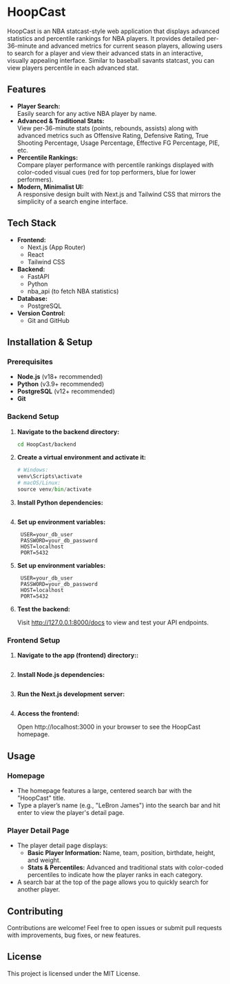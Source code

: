 # HoopCast

HoopCast is an NBA statcast-style web application that displays advanced statistics and percentile rankings for NBA players. It provides detailed per-36-minute and advanced metrics for current season players, allowing users to search for a player and view their advanced stats in an interactive, visually appealing interface. Similar to baseball savants statcast, you can view players percentile in each advanced stat.

## Features

- **Player Search:**  
  Easily search for any active NBA player by name.
- **Advanced & Traditional Stats:**  
  View per-36-minute stats (points, rebounds, assists) along with advanced metrics such as Offensive Rating, Defensive Rating, True Shooting Percentage, Usage Percentage, Effective FG Percentage, PIE, etc.
- **Percentile Rankings:**  
  Compare player performance with percentile rankings displayed with color-coded visual cues (red for top performers, blue for lower performers).
- **Modern, Minimalist UI:**  
  A responsive design built with Next.js and Tailwind CSS that mirrors the simplicity of a search engine interface.

## Tech Stack

- **Frontend:**
  - Next.js (App Router)
  - React
  - Tailwind CSS
- **Backend:**
  - FastAPI
  - Python
  - nba_api (to fetch NBA statistics)
- **Database:**
  - PostgreSQL
- **Version Control:**
  - Git and GitHub

## Installation & Setup

### Prerequisites

- **Node.js** (v18+ recommended)
- **Python** (v3.9+ recommended)
- **PostgreSQL** (v12+ recommended)
- **Git**

### Backend Setup

1. **Navigate to the backend directory:**

   ```bash
   cd HoopCast/backend

   ```

2. **Create a virtual environment and activate it:**

   ```python -m venv venv
   # Windows:
   venv\Scripts\activate
   # macOS/Linux:
   source venv/bin/activate

   ```

3. **Install Python dependencies:**

   ```pip install fastapi uvicorn psycopg2-binary nba_api python-dotenv

   ```

4. **Set up environment variables:**

   ```DATABASE=hoopcast
    USER=your_db_user
    PASSWORD=your_db_password
    HOST=localhost
    PORT=5432

   ```

5. **Set up environment variables:**

   ```DATABASE=hoopcast
    USER=your_db_user
    PASSWORD=your_db_password
    HOST=localhost
    PORT=5432

   ```

6. **Test the backend:**

   Visit http://127.0.0.1:8000/docs to view and test your API endpoints.

### Frontend Setup

1. **Navigate to the app (frontend) directory::**

   ```cd HoopCast/app

   ```

2. **Install Node.js dependencies:**

   ```npm install

   ```

3. **Run the Next.js development server:**

   ```npm run dev

   ```

4. **Access the frontend:**

   Open http://localhost:3000 in your browser to see the HoopCast homepage.

## Usage

### Homepage

- The homepage features a large, centered search bar with the "HoopCast" title.
- Type a player’s name (e.g., "LeBron James") into the search bar and hit enter to view the player's detail page.

### Player Detail Page

- The player detail page displays:
  - **Basic Player Information:** Name, team, position, birthdate, height, and weight.
  - **Stats & Percentiles:** Advanced and traditional stats with color-coded percentiles to indicate how the player ranks in each category.
- A search bar at the top of the page allows you to quickly search for another player.

## Contributing

Contributions are welcome! Feel free to open issues or submit pull requests with improvements, bug fixes, or new features.

## License

This project is licensed under the MIT License.
